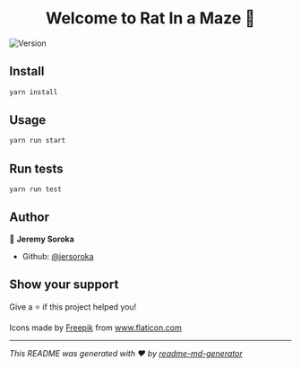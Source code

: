 <h1 align="center">Welcome to Rat In a Maze 👋</h1>
<p>
  <img alt="Version" src="https://img.shields.io/badge/version-0.1.0-blue.svg?cacheSeconds=2592000" />
</p>

## Install

```sh
yarn install
```

## Usage

```sh
yarn run start
```

## Run tests

```sh
yarn run test
```

## Author

👤 **Jeremy Soroka**

* Github: [@jersoroka](https://github.com/jersoroka)

## Show your support

Give a ⭐️ if this project helped you!

<div>Icons made by <a href="https://www.freepik.com" title="Freepik">Freepik</a> from <a href="https://www.flaticon.com/" title="Flaticon">www.flaticon.com</a></div>

***
_This README was generated with ❤️ by [readme-md-generator](https://github.com/kefranabg/readme-md-generator)_